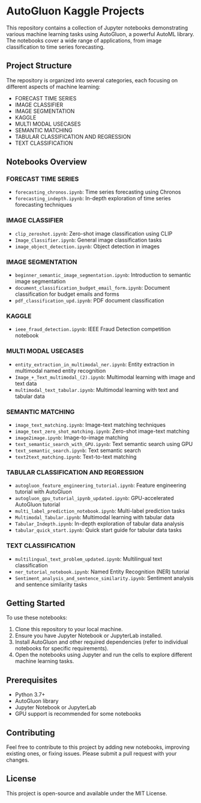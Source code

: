 # AutoGluon Kaggle Projects

This repository contains a collection of Jupyter notebooks demonstrating various machine learning tasks using AutoGluon, a powerful AutoML library. The notebooks cover a wide range of applications, from image classification to time series forecasting.

## Project Structure

The repository is organized into several categories, each focusing on different aspects of machine learning:

- FORECAST TIME SERIES
- IMAGE CLASSIFIER
- IMAGE SEGMENTATION
- KAGGLE
- MULTI MODAL USECASES
- SEMANTIC MATCHING
- TABULAR CLASSIFICATION AND REGRESSION
- TEXT CLASSIFICATION

## Notebooks Overview

### FORECAST TIME SERIES
- `forecasting_chronos.ipynb`: Time series forecasting using Chronos
- `forecasting_indepth.ipynb`: In-depth exploration of time series forecasting techniques

### IMAGE CLASSIFIER
- `clip_zeroshot.ipynb`: Zero-shot image classification using CLIP
- `Image_Classifier.ipynb`: General image classification tasks
- `image_object_detection.ipynb`: Object detection in images

### IMAGE SEGMENTATION
- `beginner_semantic_image_segmentation.ipynb`: Introduction to semantic image segmentation
- `document_classification_budget_email_form.ipynb`: Document classification for budget emails and forms
- `pdf_classification_upd.ipynb`: PDF document classification

### KAGGLE
- `ieee_fraud_detection.ipynb`: IEEE Fraud Detection competition notebook

### MULTI MODAL USECASES
- `entity_extraction_in_multimodal_ner.ipynb`: Entity extraction in multimodal named entity recognition
- `Image_+_Text_multimodal_(2).ipynb`: Multimodal learning with image and text data
- `multimodal_text_tabular.ipynb`: Multimodal learning with text and tabular data

### SEMANTIC MATCHING
- `image_text_matching.ipynb`: Image-text matching techniques
- `image_text_zero_shot_matching.ipynb`: Zero-shot image-text matching
- `image2image.ipynb`: Image-to-image matching
- `text_semantic_search_with_GPU.ipynb`: Text semantic search using GPU
- `text_semantic_search.ipynb`: Text semantic search
- `text2text_matching.ipynb`: Text-to-text matching

### TABULAR CLASSIFICATION AND REGRESSION
- `autogluon_feature_engineering_tutorial.ipynb`: Feature engineering tutorial with AutoGluon
- `autogluon_gpu_tutorial_ipynb_updated.ipynb`: GPU-accelerated AutoGluon tutorial
- `multi_label_prediction_notebook.ipynb`: Multi-label prediction tasks
- `Multimodal_Tabular.ipynb`: Multimodal learning with tabular data
- `Tabular_Indepth.ipynb`: In-depth exploration of tabular data analysis
- `tabular_quick_start.ipynb`: Quick start guide for tabular data tasks

### TEXT CLASSIFICATION
- `multilingual_text_problem_updated.ipynb`: Multilingual text classification
- `ner_tutorial_notebook.ipynb`: Named Entity Recognition (NER) tutorial
- `Sentiment_analysis_and_sentence_similarity.ipynb`: Sentiment analysis and sentence similarity tasks

## Getting Started

To use these notebooks:

1. Clone this repository to your local machine.
2. Ensure you have Jupyter Notebook or JupyterLab installed.
3. Install AutoGluon and other required dependencies (refer to individual notebooks for specific requirements).
4. Open the notebooks using Jupyter and run the cells to explore different machine learning tasks.

## Prerequisites

- Python 3.7+
- AutoGluon library
- Jupyter Notebook or JupyterLab
- GPU support is recommended for some notebooks

## Contributing

Feel free to contribute to this project by adding new notebooks, improving existing ones, or fixing issues. Please submit a pull request with your changes.

## License

This project is open-source and available under the MIT License.
